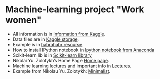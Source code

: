 # Machine-learning project "Work women"

* All information is in [Information from Kaggle][Kaggle resourse].
* Data files are in [Kaggle storage][Kaggle storage].
* Example is in [habrahabr resourse][habrahabr resourse].
* How to install IPython notebook in [Ipython notebook from Anaconda][Ipython notebook]
* Scikit-learn lib is in [Scikit-learn library][Lib]
* Nikolai Yu. Zolotykh’s Home Page [Home page][Home page].
* Machine learning lectures and important info in [Lectures][Lectures].
* Example from Nikolau Yu. Zolotykh: [Minimalist][Minimalist].

<!--LINKS-->
[Kaggle resourse]: https://www.kaggle.com/huili0140/2013-american-community-survey/the-working-moms/notebook
[Kaggle storage]: https://www.kaggle.com/c/2013-american-community-survey/data
[habrahabr resourse]: http://habrahabr.ru/post/206306/
[Ipython notebook]: http://jupyter.readthedocs.org/en/latest/install.html#if-you-are-new-to-python-and-jupyter
[Lib]: http://scikit-learn.org/stable/#
[Home page]: http://www.uic.unn.ru/~zny/
[Lectures]: http://www.uic.unn.ru/~zny/ml/
[Minimalist]: http://www.uic.unn.ru/~zny/ml/Lectures/Minimalist.ipynb
